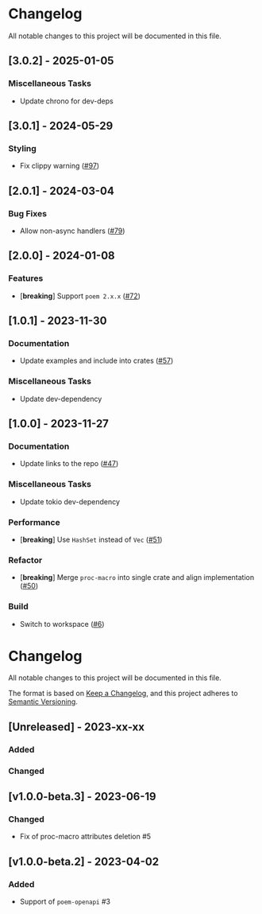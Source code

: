 # Changelog

All notable changes to this project will be documented in this file.

## [3.0.2] - 2025-01-05

### Miscellaneous Tasks

- Update chrono for dev-deps

<!-- generated by git-cliff -->
## [3.0.1] - 2024-05-29

### Styling

- Fix clippy warning ([#97](https://github.com/DDtKey/protect-endpoints/pull/97))

<!-- generated by git-cliff -->
## [2.0.1] - 2024-03-04

### Bug Fixes

- Allow non-async handlers ([#79](https://github.com/DDtKey/protect-endpoints/pull/79))

<!-- generated by git-cliff -->
## [2.0.0] - 2024-01-08

### Features

- [**breaking**] Support `poem 2.x.x` ([#72](https://github.com/DDtKey/protect-endpoints/pull/72))

<!-- generated by git-cliff -->
## [1.0.1] - 2023-11-30

### Documentation

- Update examples and include into crates ([#57](https://github.com/DDtKey/protect-endpoints/pull/57))

### Miscellaneous Tasks

- Update dev-dependency

<!-- generated by git-cliff -->
## [1.0.0] - 2023-11-27

### Documentation

- Update links to the repo ([#47](https://github.com/DDtKey/actix-web-grants/pull/47))

### Miscellaneous Tasks

- Update tokio dev-dependency

### Performance

- [**breaking**] Use `HashSet` instead of `Vec` ([#51](https://github.com/DDtKey/actix-web-grants/pull/51))

### Refactor

- [**breaking**] Merge `proc-macro` into single crate and align implementation ([#50](https://github.com/DDtKey/actix-web-grants/pull/50))

### Build

- Switch to workspace ([#6](https://github.com/DDtKey/actix-web-grants/pull/6))

<!-- generated by git-cliff -->
# Changelog
All notable changes to this project will be documented in this file.

The format is based on [Keep a Changelog](https://keepachangelog.com/en/1.0.0/),
and this project adheres to [Semantic Versioning](https://semver.org/spec/v2.0.0.html).

## [Unreleased] - 2023-xx-xx
### Added

### Changed

## [v1.0.0-beta.3] - 2023-06-19
### Changed
- Fix of proc-macro attributes deletion #5

## [v1.0.0-beta.2] - 2023-04-02
### Added
- Support of `poem-openapi` #3

